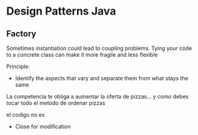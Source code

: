 # Design Patterns Java

## Factory

Sometimes instantiation could lead to coupling problems.
Tying your code to a concrete class can make it more fragile and less flexible



Principle:
- Identify the aspects that vary and separate them from what stays the same


La competencia te obliga a aumentar la oferta de pizzas...
y como debes tocar todo el metodo de ordenar pizzas

el codigo no es
- Close for modification

